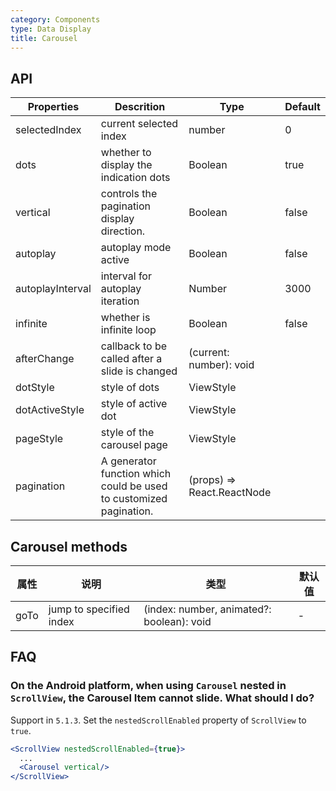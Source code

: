 ```yaml
---
category: Components
type: Data Display
title: Carousel
---
```


## API

Properties | Descrition | Type | Default
-----------|------------|------|--------
| selectedIndex |  current selected index  |  number  |  0  |
| dots | whether to display the indication dots | Boolean | true |
| vertical | controls the pagination display direction. | Boolean   | false |
| autoplay | autoplay mode active | Boolean   | false |
| autoplayInterval | interval for autoplay iteration | Number | 3000 |
| infinite | whether is infinite loop | Boolean   | false |
| afterChange  | callback to be called after a slide is changed | (current: number): void | |
| dotStyle  | style of dots | ViewStyle | |
| dotActiveStyle  | style of active dot | ViewStyle  | |
| pageStyle | style of the carousel page | ViewStyle |  |
| pagination | A generator function which could be used to customized pagination. | (props) => React.ReactNode  | |

## Carousel methods

属性 | 说明 | 类型 | 默认值
----|-----|------|------
| goTo | jump to specified index | (index: number, animated?: boolean): void |  -  |

## FAQ

### On the Android platform, when using `Carousel` nested in `ScrollView`, the Carousel Item cannot slide. What should I do?

Support in `5.1.3`. Set the `nestedScrollEnabled` property of `ScrollView` to `true`.

```jsx
<ScrollView nestedScrollEnabled={true}>
  ...
  <Carousel vertical/>
</ScrollView>
```